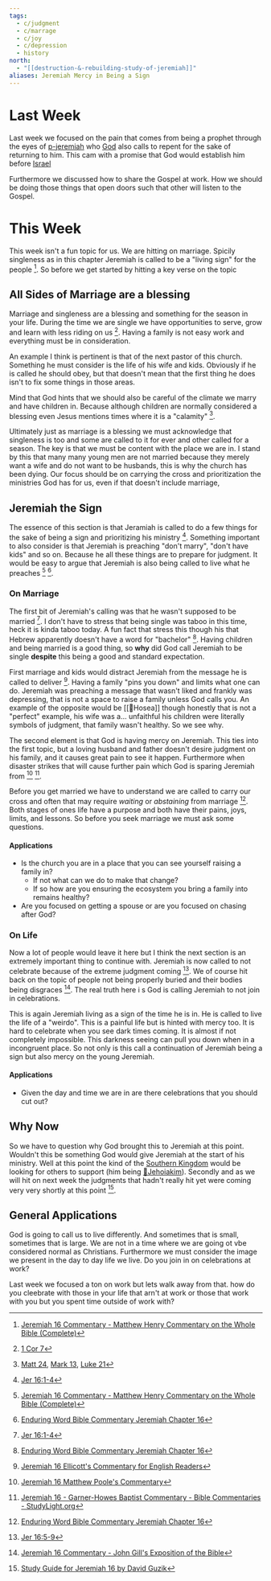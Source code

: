 ```yaml
---
tags:
  - c/judgment
  - c/marrage
  - c/joy
  - c/depression
  - history
north:
  - "[[destruction-&-rebuilding-study-of-jeremiah]]"
aliases: Jeremiah Mercy in Being a Sign
---
```



# Last Week
Last week we focused on the pain that comes from being a prophet through the eyes of [p-jeremiah](../p-jeremiah.md) who [God](God.md) also calls to repent for the sake of returning to him. This cam with a promise that God would establish him before [Israel](p-nation-of-israel.md)

Furthermore we discussed how to share the Gospel at work. How we should be doing those things that open doors such that other will listen to the Gospel.

# This Week
This week isn't a fun topic for us. We are hitting on marriage. Spicily singleness as in this chapter Jeremiah is called to be a "living sign" for the people [^matthew-henry]. So before we get started by hitting a key verse on the topic

## All Sides of Marriage are a blessing
Marriage and singleness are a blessing and something for the season in your life. During the time we are single we have opportunities to serve, grow and learn with less riding on us [^3]. Having a family is not easy work and everything must be in consideration.

An example I think is pertinent is that of the next pastor of this church. Something he must consider is the life of his wife and kids. Obviously if he is called he should obey, but that doesn't mean that the first thing he does isn't to fix some things in those areas.

Mind that God hints that we should also be careful of the climate we marry and have children in. Because although children are normally considered a blessing even Jesus mentions times where it is a "calamity" [^4]. 

Ultimately just as marriage is a blessing we must acknowledge that singleness is too and some are called to it for ever and other called for a season. The key is that we must be content with the place we are in. I stand by this that many many young men are not married because they merely want a wife and do not want to be husbands, this is why the church has been dying. Our focus should be on carrying the cross and prioritization the ministries God has for us, even if that doesn't include marriage,

## Jeremiah the Sign
The essence of this section is that Jeramiah is called to do a few things for the sake of being a sign and prioritizing his ministry [^1].  Something important to also consider is that Jeremiah is preaching "don't marry", "don't have kids" and so on. Because he all these things are to prepare for judgment. It would be easy to argue that Jeremiah is also being called to live what he preaches [^matthew-henry] [^enduring-word].


[^1]: [Jer 16:1-4](Jer%2016.md)


### On Marriage
The first bit of Jeremiah's calling was that he wasn't supposed to be married [^1]. I don't have to stress that being single was taboo in this time, heck it is kinda taboo today. A fun fact that stress this though his that Hebrew apparently doesn't have a word for "bachelor" [^enduring-word]. Having children and being married is a good thing, so **why** did God call Jeremiah to be single **despite** this being a good and standard expectation.

First marriage and kids would distract Jeremiah from the message he is called to deliver [^ellicott]. Having a family "pins you down" and limits what one can do. Jeremiah was preaching a message that wasn't liked and frankly was depressing, that is not a space to raise a family unless God calls you. An example of the opposite would be [[🧑Hosea]] though honestly that is not a "perfect" example, his wife was a... unfaithful his children were literally symbols of judgment, that family wasn't healthy. So we see why.

The second element is that God is having mercy on Jeremiah. This ties into the first topic, but a loving husband and father doesn't desire judgment on his family, and it causes great pain to see it happen. Furthermore when disaster strikes that will cause further pain which God is sparing Jeremiah from [^matthew-poole] [^garner-howes].

Before you get married we have to understand we are called to carry our cross and often that may require *waiting* or *abstaining* from marriage [^enduring-word]. Both stages of ones life have a purpose and both have their pains, joys, limits, and lessons. So before you seek marriage we must ask some questions.

#### Applications
- Is the church you are in a place that you can see yourself raising a family in?
    - If not what can we do to make that change?
    - If so how are you ensuring the ecosystem you bring a family into remains healthy?
- Are you focused on getting a spouse or are you focused on chasing after God?

### On Life
Now a lot of people would leave it here but I think the next section is an extremely important thing to continue with. Jeremiah is now called to not celebrate because of the extreme judgment coming [^2].  We of course hit back on the topic of people not being properly buried and their bodies being disgraces [^john-gill]. The real truth here i s God is calling Jeremiah to not join in celebrations.

This is again Jeremiah living as a sign of the time he is in. He is called to live the life of a "weirdo". This is a painful life but is hinted with mercy too. It is hard to celebrate when you see dark times coming. It is almost if not completely impossible. This darkness seeing can pull you down when in a incongruent place. So not only is this call a continuation of Jeremiah being a sign but also mercy on the young Jeremiah.

#### Applications
- Given the day and time we are in are there celebrations that you should cut out?

## Why Now
So we have to question why God brought this to Jeremiah at this point. Wouldn't this be something God would give Jeremiah at the start of his ministry. Well at this point the kind of the [Southern Kingdom](Southern%20Kingdom.md) would be looking for others to support  (him being [🧑Jehoiakim](%F0%9F%A7%91Jehoiakim.md)). Secondly and as we will hit on next week the judgments that  hadn't really hit yet were coming very very shortly at this point [^guzik].

## General Applications
God is going to call us to live differently. And sometimes that is small, sometimes that is large. We are not in a time where we are going ot vbe considered normal as Christians. Furthermore we must consider the image we present in the day to day life we live. Do you join in on celebrations at work? 

Last week we focused a ton on work but lets walk away from that. how do you cleebrate with those in your life that arn't at work or those that work with you but you spent time outside of work with?


[^2]: [Jer 16:5-9](Jer%2016.md)

[^3]: [1 Cor 7](1%20Cor%207.md)

[^4]:  [Matt 24](Matt%2024.md), [Mark 13](Mark%2013.md), [Luke 21](Luke%2021.md)

[^guzik]: [Study Guide for Jeremiah 16 by David Guzik](https://www.blueletterbible.org/comm/guzik_david/study-guide/jeremiah/jeremiah-16.cfm)

[^garner-howes]: [Jeremiah 16 - Garner-Howes Baptist Commentary - Bible Commentaries - StudyLight.org](https://www.studylight.org/commentaries/eng/ghb/jeremiah-16.html)

[^matthew-poole]: [Jeremiah 16 Matthew Poole's Commentary](https://biblehub.com/commentaries/poole/jeremiah/16.htm)

[^ellicott]: [Jeremiah 16 Ellicott's Commentary for English Readers](https://biblehub.com/commentaries/ellicott/jeremiah/16.htm)

[^john-gill]: [Jeremiah 16 Commentary - John Gill's Exposition of the Bible](https://www.biblestudytools.com/commentaries/gills-exposition-of-the-bible/jeremiah-16/)

[^matthew-henry]: [Jeremiah 16 Commentary - Matthew Henry Commentary on the Whole Bible (Complete)](https://www.biblestudytools.com/commentaries/matthew-henry-complete/jeremiah/16.html)

[^enduring-word]: [Enduring Word Bible Commentary Jeremiah Chapter 16](https://enduringword.com/bible-commentary/jeremiah-16/)

